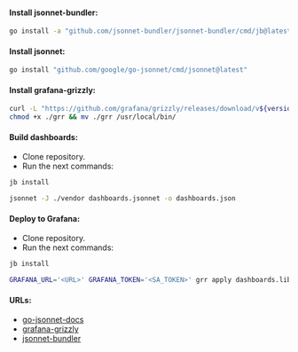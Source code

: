 #### Install jsonnet-bundler:
```bash
go install -a "github.com/jsonnet-bundler/jsonnet-bundler/cmd/jb@latest"
```

#### Install jsonnet:
```bash
go install "github.com/google/go-jsonnet/cmd/jsonnet@latest"
```

#### Install grafana-grizzly:
```bash
curl -L "https://github.com/grafana/grizzly/releases/download/v${version}/grr-linux-amd64" -o ./grr && \
chmod +x ./grr && mv ./grr /usr/local/bin/
```

#### Build dashboards:
- Clone repository.
- Run the next commands:
```bash
jb install
```
```bash
jsonnet -J ./vendor dashboards.jsonnet -o dashboards.json
```

#### Deploy to Grafana:
- Clone repository.
- Run the next commands:
```bash
jb install
```
```bash
GRAFANA_URL='<URL>' GRAFANA_TOKEN='<SA_TOKEN>' grr apply dashboards.libsonnet
```

#### URLs:
- [go-jsonnet-docs](https://github.com/google/go-jsonnet/blob/master/README.md)
- [grafana-grizzly](https://grafana.github.io/grizzly/)
- [jsonnet-bundler](https://github.com/jsonnet-bundler/jsonnet-bundler/blob/master/README.md)
